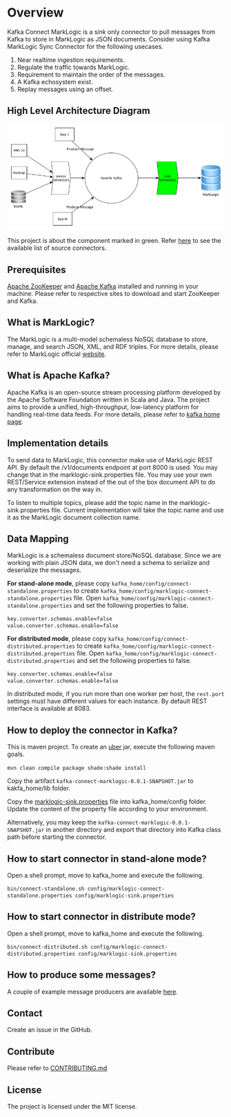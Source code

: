 # Overview

Kafka Connect MarkLogic is a sink only connector to pull messages from Kafka to store in MarkLogic as JSON documents. Consider using Kafka MarkLogic Sync Connector for the following usecases.

1. Near realtime ingestion requirements.
2. Regulate the traffic towards MarkLogic.
3. Requirement to maintain the order of the messages. 
4. A Kafka echosystem exist.
5. Replay messages using an offset.

## High Level Architecture Diagram

![Kafka Connect MarkLogic](kafka-model-arch.png)

This project is about the component marked in green. Refer [here](confluent.io/product/connectors) to see the available list of source connectors.

## Prerequisites

[Apache ZooKeeper](https://zookeeper.apache.org) and [Apache Kafka](https://kafka.apache.org) installed and running in your machine. Please refer to respective sites to download and start ZooKeeper and Kafka. 

## What is MarkLogic?
The MarkLogic is a multi-model schemaless NoSQL database to store, manage, and search JSON, XML, and RDF triples. For more details, please refer to MarkLogic official [website](marklogic.com).

## What is Apache Kafka?
Apache Kafka is an open-source stream processing platform developed by the Apache Software Foundation written in Scala and Java. The project aims to provide a unified, high-throughput, low-latency platform for handling real-time data feeds. For more details, please refer to [kafka home page](https://kafka.apache.org/).

## Implementation details 

To send data to MarkLogic, this connector make use of MarkLogic REST API. By default the /v1/documents endpoint at port 8000 is used. You may change that in the marklogic-sink.properties file. You may use your own REST/Service extension instead of the out of the box document API to do any transformation on the way in.

To listen to multiple topics, please add the topic name in the marklogic-sink.properties file. Current implementation will take the topic name and use it as the MarkLogic document collection name.

## Data Mapping

MarkLogic is a schemaless document store/NoSQL database. Since we are working with plain JSON data, we don't need a schema to serialize and deserialize the messages. 

**For stand-alone mode**, please copy ```kafka_home/config/connect-standalone.properties``` to create ```kafka_home/config/marklogic-connect-standalone.properties``` file. Open ```kafka_home/config/marklogic-connect-standalone.properties``` and set the following properties to false.

```
key.converter.schemas.enable=false
value.converter.schemas.enable=false
```

**For distributed mode**, please copy ```kafka_home/config/connect-distributed.properties``` to create ```kafka_home/config/marklogic-connect-distributed.properties``` file. Open ```kafka_home/config/marklogic-connect-distributed.properties``` and set the following properties to false.

```
key.converter.schemas.enable=false
value.converter.schemas.enable=false
```

In distributed mode, if you run more than one worker per host, the ```rest.port``` settings must have different values for each instance. By default REST interface is available at 8083.

## How to deploy the connector in Kafka?

This is maven project. To create an [uber](https://maven.apache.org/plugins/maven-shade-plugin/index.html) jar, execute the following maven goals.

```mvn clean compile package shade:shade install```

Copy the artifact ```kafka-connect-marklogic-0.0.1-SNAPSHOT.jar``` to kakfa_home/lib folder.

Copy the [marklogic-sink.properties](https://github.com/sanjuthomas/kafka-connect-marklogic/blob/master/config/marklogic-sink.properties) file into kafka_home/config folder. Update the content of the property file according to your environment.

Alternatively, you may keep the ```kafka-connect-marklogic-0.0.1-SNAPSHOT.jar``` in another directory and export that directory into Kafka class path before starting the connector.

## How to start connector in stand-alone mode?

Open a shell prompt, move to kafka_home and execute the following.

```
bin/connect-standalone.sh config/marklogic-connect-standalone.properties config/marklogic-sink.properties
```

## How to start connector in distribute mode?

Open a shell prompt, move to kafka_home and execute the following.

```
bin/connect-distributed.sh config/marklogic-connect-distributed.properties config/marklogic-sink.properties
```

## How to produce some messages?

A couple of example message producers are available [here](https://github.com/sanjuthomas/marklogic-kafka-sample-client).

## Contact

Create an issue in the GitHub.

## Contribute

Please refer to [CONTRIBUTING.md](https://github.com/sanjuthomas/kafka-connect-marklogic/blob/master/CONTRIBUTING.md)

## License
The project is licensed under the MIT license.
 


